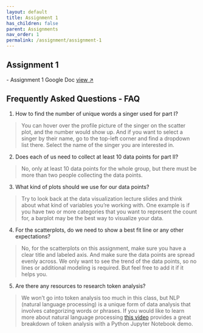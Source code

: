 ```yaml
---
layout: default
title: Assignment 1
has_children: false
parent: Assignments
nav_order: 1
permalink: /assignment/assignment-1
---
```


<h2>Assignment 1</h2>
- Assignment 1 Google Doc <a href="https://docs.google.com/document/d/1EsUo1y8ENMX7YYVWo-CJQsiMseSxrXIs/edit" target="_blank" rel="noopener">view &#x2197;</a>

<h2>Frequently Asked Questions - FAQ</h2>

1. How to find the number of unique words a singer used for part I?
> You can hover over the profile picture of the singer on the scatter plot, and the number would show up. And if you want to select a singer by their name, go to the top-left corner and find a dropdown list there. Select the name of the singer you are interested in.
2. Does each of us need to collect at least 10 data points for part II?
> No, only at least 10 data points for the whole group, but there must be more than two people collecting the data points.
3. What kind of plots should we use for our data points?
> Try to look back at the data visualization lecture slides and think about what kind of variables you’re working with. One example is if you have two or more categories that you want to represent the count for, a barplot may be the best way to visualize your data.
4. For the scatterplots, do we need to show a best fit line or any other expectations?
> No, for the scatterplots on this assignment, make sure you have a clear title and labeled axis. And make sure the data points are spread evenly across. We only want to see the trend of the data points, so no lines or additional modeling is required. But feel free to add it if it helps you.
5. Are there any resources to research token analysis?
> We won’t go into token analysis too much in this class, but NLP (natural language processing) is a unique form of data analysis that involves categorizing words or phrases. If you would like to learn more about natural language processing [this video](https://www.youtube.com/watch?v=5OfJm-1cjKc) provides a great breakdown of token analysis with a Python Jupyter Notebook demo.